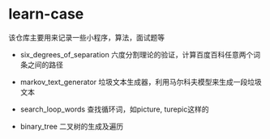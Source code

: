 # learn-case

该仓库主要用来记录一些小程序，算法，面试题等

- six_degrees_of_separation
六度分割理论的验证，计算百度百科任意两个词条之间的路径

- markov_text_generator
垃圾文本生成器，利用马尔科夫模型来生成一段垃圾文本

- search_loop_words
查找循环词，如picture, turepic这样的

- binary_tree
二叉树的生成及遍历
